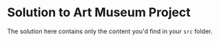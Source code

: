 # Solution to Art Museum Project

The solution here contains only the content you'd find in your `src` folder.
